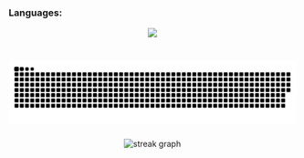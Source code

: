 
#
<h3 align="left">Languages:</h3>
<p align="center">
  <a href="#">
    <img src="https://skillicons.dev/icons?i=go,py,rust,java" />
  </a>
</p>


###

<br clear="both">

<div align="center">
  <img src="https://raw.githubusercontent.com/ProPlays2312/ProPlays2312/output/snake.svg" alt="Snake animation" />
</div>

###


###

<div align="center">
  <img src="https://streak-stats.demolab.com?user=ProPlays2312&locale=en&mode=daily&theme=dark&hide_border=false&border_radius=5&order=3" height="220" alt="streak graph"  />
</div>

###

